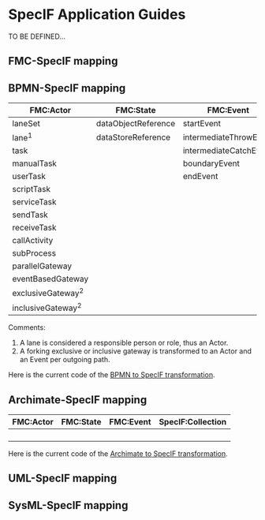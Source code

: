 # SpecIF Application Guides

TO BE DEFINED...

## FMC-SpecIF mapping

## BPMN-SpecIF mapping

| FMC:Actor | FMC:State | FMC:Event | SpecIF:Collection |
| --- | --- | --- | --- |
| laneSet | dataObjectReference | startEvent |  |
| lane<sup>1</sup> | dataStoreReference | intermediateThrowEvent |  |
| task |  | intermediateCatchEvent |  |
| manualTask |  | boundaryEvent |  |
| userTask |  | endEvent |  |
| scriptTask |  |  |  |
| serviceTask |  |  |  |
| sendTask |  |  |  |
| receiveTask |  |  |  |
| callActivity |  |  |  |
| subProcess |  |  |  |
| parallelGateway |  |  |  |
| eventBasedGateway |  |  |  |
| exclusiveGateway<sup>2</sup> |  |  |  |
| inclusiveGateway<sup>2</sup> |  |  |  |

Comments:
1. A lane is considered a responsible person or role, thus an Actor.
1. A forking exclusive or inclusive gateway is transformed to an Actor and an Event per outgoing path.


Here is the current code of the [BPMN to SpecIF transformation](https://github.com/GfSE/BPMN-SpecIF-Bridge/blob/master/source/js/BPMN2SpecIF.js).

## Archimate-SpecIF mapping

| FMC:Actor | FMC:State | FMC:Event | SpecIF:Collection |
| --- | --- | --- | --- |
|  |  |  |  |
|  |  |  |  |
|  |  |  |  |
|  |  |  |  |

Here is the current code of the [Archimate to SpecIF transformation](https://github.com/GfSE/Archimate-SpecIF-Bridge/blob/master/source/js/archimate2SpecIF.js).

## UML-SpecIF mapping

## SysML-SpecIF mapping
